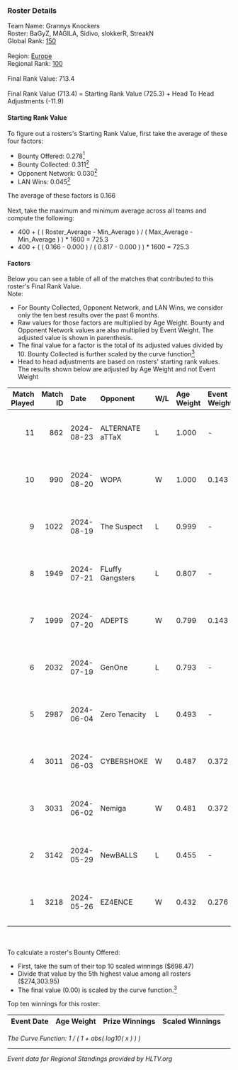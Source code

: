 ### Roster Details<br />
Team Name: Grannys Knockers<br />
Roster: BaGyZ, MAGILA, Sidivo, slokkerR, StreakN<br />
Global Rank: [150](../../standings_global_2024_09_18.md)<br />
<br />
Region: [Europe]( ../../standings_europe_2024_09_18.md)<br />
Regional Rank: [100]( ../../standings_europe_2024_09_18.md)<br />
<br />
Final Rank Value:  713.4<br />
<br />
Final Rank Value (713.4) = Starting Rank Value (725.3) + Head To Head Adjustments (-11.9)<br />

#### Starting Rank Value<br />
To figure out a rosters's Starting Rank Value, first take the average of these four factors:<br />
- Bounty Offered: 0.278[<sup>1</sup>](#table2)
- Bounty Collected: 0.311[<sup>2</sup>](#table1)
- Opponent Network: 0.030[<sup>2</sup>](#table1)
- LAN Wins: 0.045[<sup>2</sup>](#table1)

The average of these factors is 0.166<br />
<br />
Next, take the maximum and minimum average across all teams and compute the following:<br />
- 400 + ( ( Roster_Average - Min_Average ) / ( Max_Average - Min_Average ) ) * 1600 = 725.3
- 400 + ( ( 0.166 - 0.000 ) / ( 0.817 - 0.000 ) ) * 1600 = 725.3


#### Factors<br />
Below you can see a table of all of the matches that contributed to this roster's Final Rank Value.<br />
Note:<br />

- For Bounty Collected, Opponent Network, and LAN Wins, we consider only the ten best results over the past 6 months.
- Raw values for those factors are multiplied by Age Weight. Bounty and Opponent Network values are also multiplied by Event Weight. The adjusted value is shown in parenthesis.
- The final value for a factor is the total of its adjusted values divided by 10. Bounty Collected is further scaled by the curve function[<sup>3</sup>](#curveFunction)
- Head to head adjustments are based on rosters' starting rank values. The results shown below are adjusted by Age Weight and not Event Weight
<span id="table1"></span><br />


| Match Played | Match ID | Date       | Opponent         | W/L | Age Weight | Event Weight | Bounty Collected | Opponent Network | LAN Wins  | H2H Adj. | Roster                                   |
| -: | -: | :- | :- | :- | :- | :- | :- | :- | :- | -: | :- |
|           11 |      862 | 2024-08-23 | ALTERNATE aTTaX  | L   | 1.000      | -            | -                | -                | -         |    -8.41 | BaGyZ, MAGILA, Sidivo, slokkerR, StreakN |
|           10 |      990 | 2024-08-20 | WOPA             | W   | 1.000      | 0.143        | 0.001 (0.000)    | 0.106 (0.015)    | 0 (0.000) |    12.62 | BaGyZ, MAGILA, Sidivo, slokkerR, StreakN |
|            9 |     1022 | 2024-08-19 | The Suspect      | L   | 0.999      | -            | -                | -                | -         |   -11.04 | BaGyZ, MAGILA, Sidivo, slokkerR, StreakN |
|            8 |     1949 | 2024-07-21 | FLuffy Gangsters | L   | 0.807      | -            | -                | -                | -         |   -11.15 | BaGyZ, MAGILA, Sidivo, slokkerR, StreakN |
|            7 |     1999 | 2024-07-20 | ADEPTS           | W   | 0.799      | 0.143        | 0.001 (0.000)    | 0.052 (0.006)    | 0 (0.000) |     8.36 | BaGyZ, MAGILA, Sidivo, slokkerR, StreakN |
|            6 |     2032 | 2024-07-19 | GenOne           | L   | 0.793      | -            | -                | -                | -         |   -19.72 | BaGyZ, MAGILA, Sidivo, slokkerR, StreakN |
|            5 |     2987 | 2024-06-04 | Zero Tenacity    | L   | 0.493      | -            | -                | -                | -         |    -1.81 | BaGyZ, MAGILA, Sidivo, slokkerR, StreakN |
|            4 |     3011 | 2024-06-03 | CYBERSHOKE       | W   | 0.487      | 0.372        | 0.044 (0.008)    | 0.750 (0.136)    | 0 (0.000) |    11.81 | BaGyZ, MAGILA, Sidivo, slokkerR, StreakN |
|            3 |     3031 | 2024-06-02 | Nemiga           | W   | 0.481      | 0.372        | 0.291 (0.052)    | 0.811 (0.145)    | 0 (0.000) |    13.81 | BaGyZ, MAGILA, Sidivo, slokkerR, StreakN |
|            2 |     3142 | 2024-05-29 | NewBALLS         | L   | 0.455      | -            | -                | -                | -         |   -11.23 | BaGyZ, MAGILA, Sidivo, slokkerR, StreakN |
|            1 |     3218 | 2024-05-26 | EZ4ENCE          | W   | 0.432      | 0.276        | 0.002 (0.000)    | 0.009 (0.001)    | 1 (0.432) |     4.83 | BaGyZ, MAGILA, Sidivo, slokkerR, StreakN |

<br />
<span id="table2"></span><br />
To calculate a roster's Bounty Offered:<br />

- First, take the sum of their top 10 scaled winnings ($698.47)
- Divide that value by the 5th highest value among all rosters ($274,303.95)
- The final value (0.00) is scaled by the curve function.[<sup>3</sup>](#curveFunction)

Top ten winnings for this roster:<br />

| Event Date | Age Weight | Prize Winnings | Scaled Winnings |
| :- | -: | :- | :- |


<span id="curveFunction"></span>_The Curve Function: 1 / ( 1 + abs( log10( x ) ) )_<br />

---
_Event data for Regional Standings provided by HLTV.org_<br />
